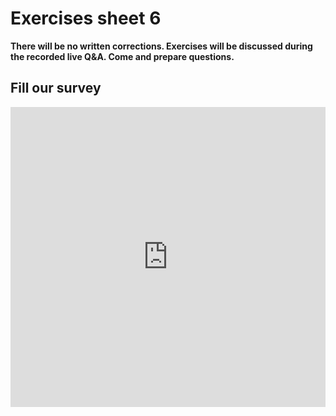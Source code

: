 # Exercises sheet 6

**There will be no written corrections. Exercises will be discussed during the recorded live Q&A. Come and prepare questions.**

## Fill our survey

<iframe width="640px" height= "480px" src= "https://forms.office.com/Pages/ResponsePage.aspx?id=MH_ksn3NTkql2rGM8aQVG5N9pWWUNd5Khd6GR62JgsZUQjhUWlZOQ1c2V1A5WExWU0hUVjdZMldBSC4u&embed=true" frameborder= "0" marginwidth= "0" marginheight= "0" style= "border: none; max-width:100%; max-height:100vh" allowfullscreen webkitallowfullscreen mozallowfullscreen msallowfullscreen> </iframe>
